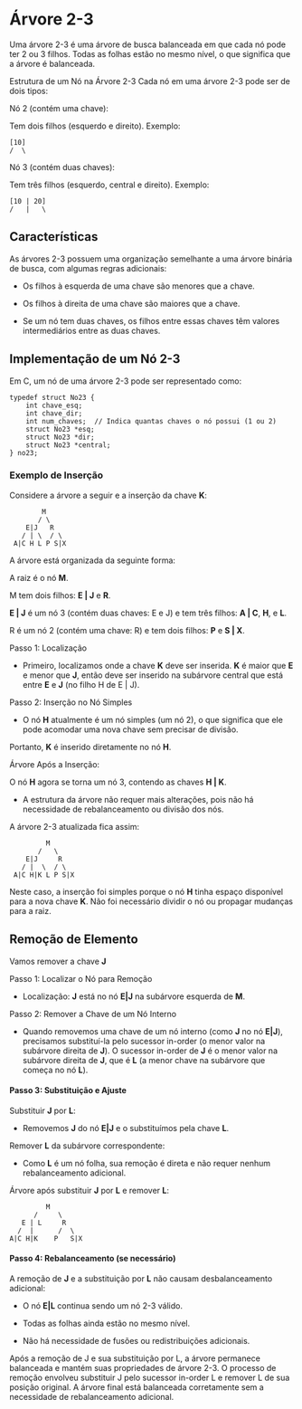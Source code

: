 # Árvore 2-3

Uma árvore 2-3 é uma árvore de busca balanceada em que cada nó pode ter 2 ou 3 filhos. Todas as folhas estão no mesmo nível, o que significa que a árvore é balanceada.

Estrutura de um Nó na Árvore 2-3
Cada nó em uma árvore 2-3 pode ser de dois tipos:

Nó 2 (contém uma chave):

Tem dois filhos (esquerdo e direito). Exemplo:

```
[10]
/  \
```
Nó 3 (contém duas chaves):

Tem três filhos (esquerdo, central e direito). Exemplo:
```
[10 | 20]
/   |   \
```

## Características

As árvores 2-3 possuem uma organização semelhante a uma árvore binária de busca, com algumas regras adicionais:

* Os filhos à esquerda de uma chave são menores que a chave.

* Os filhos à direita de uma chave são maiores que a chave.

* Se um nó tem duas chaves, os filhos entre essas chaves têm valores intermediários entre as duas chaves.


## Implementação de um Nó 2-3
Em C, um nó de uma árvore 2-3 pode ser representado como:


```
typedef struct No23 {
    int chave_esq;
    int chave_dir;
    int num_chaves;  // Indica quantas chaves o nó possui (1 ou 2)
    struct No23 *esq;
    struct No23 *dir;
    struct No23 *central;
} no23;
```
### Exemplo de Inserção

Considere a árvore a seguir e a inserção da chave **K**:
````
        M
       / \
    E|J   R
   / | \  / \
 A|C H L P S|X
````
A árvore está organizada da seguinte forma:

A raiz é o nó **M**.

M tem dois filhos: **E | J** e **R**.

**E | J** é um nó 3 (contém duas chaves: E e J) e tem três filhos: **A | C**, **H**, e **L**.

R é um nó 2 (contém uma chave: R) e tem dois filhos: **P** e **S | X**.

Passo 1: Localização

* Primeiro, localizamos onde a chave **K** deve ser inserida.
**K** é maior que **E** e menor que **J**, então deve ser inserido na subárvore central que está entre **E** e **J** (no filho H de E | J).

Passo 2: Inserção no Nó Simples

* O nó **H** atualmente é um nó simples (um nó 2), o que significa que ele pode acomodar uma nova chave sem precisar de divisão.

Portanto, **K** é inserido diretamente no nó **H**.

Árvore Após a Inserção:

O nó **H** agora se torna um nó 3, contendo as chaves **H | K**.

* A estrutura da árvore não requer mais alterações, pois não há necessidade de rebalanceamento ou divisão dos nós.

A árvore 2-3 atualizada fica assim:
````
         M
       /   \
    E|J     R
   / |  \  / \
 A|C H|K L P S|X
````

Neste caso, a inserção foi simples porque o nó **H** tinha espaço disponível para a nova chave **K**. Não foi necessário dividir o nó ou propagar mudanças para a raiz.

## Remoção de Elemento

Vamos remover a chave **J**

Passo 1: Localizar o Nó para Remoção

* Localização: **J** está no nó **E|J** na subárvore esquerda de **M**.

Passo 2: Remover a Chave de um Nó Interno

* Quando removemos uma chave de um nó interno (como **J** no nó **E|J**), precisamos substituí-la pelo sucessor in-order (o menor valor na subárvore direita de **J**).
O sucessor in-order de **J** é o menor valor na subárvore direita de **J**, que é **L** (a menor chave na subárvore que começa no nó **L**).

#### Passo 3: Substituição e Ajuste

Substituir **J** por **L**:

* Removemos **J** do nó **E|J** e o substituímos pela chave **L**.

Remover **L** da subárvore correspondente:

* Como **L** é um nó folha, sua remoção é direta e não requer nenhum rebalanceamento adicional.

Árvore após substituir **J** por **L** e remover **L**:
```
         M
      /     \
   E | L     R
  /  |      /  \
A|C H|K    P   S|X
```

#### Passo 4: Rebalanceamento (se necessário)

A remoção de **J** e a substituição por **L** não causam desbalanceamento adicional:

* O nó **E|L** continua sendo um nó 2-3 válido.

* Todas as folhas ainda estão no mesmo nível.

* Não há necessidade de fusões ou redistribuições adicionais.

Após a remoção de J e sua substituição por L, a árvore permanece balanceada e mantém suas propriedades de árvore 2-3. O processo de remoção envolveu substituir J pelo sucessor in-order L e remover L de sua posição original. A árvore final está balanceada corretamente sem a necessidade de rebalanceamento adicional.